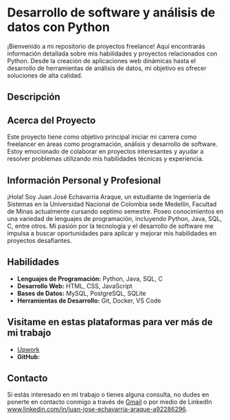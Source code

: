 # Desarrollo de software y análisis de datos con Python

¡Bienvenido a mi repositorio de proyectos freelance! Aquí encontrarás información detallada sobre mis habilidades y proyectos relacionados con Python. Desde la creación de aplicaciones web dinámicas hasta el desarrollo de herramientas de análisis de datos, mi objetivo es ofrecer soluciones de alta calidad.

## Descripción



## Acerca del Proyecto

Este proyecto tiene como objetivo principal iniciar mi carrera como freelancer en áreas como programación, análisis y desarrollo de software. Estoy emocionado de colaborar en proyectos interesantes y ayudar a resolver problemas utilizando mis habilidades técnicas y experiencia.

## Información Personal y Profesional

¡Hola! Soy Juan José Echavarria Araque, un estudiante de Ingeniería de Sistemas en la Universidad Nacional de Colombia sede Medellín, Facultad de Minas actualmente cursando septimo semestre. Poseo conocimientos en una variedad de lenguajes de programación, incluyendo Python, Java, SQL, C, entre otros. Mi pasión por la tecnología y el desarrollo de software me impulsa a buscar oportunidades para aplicar y mejorar mis habilidades en proyectos desafiantes.

## Habilidades

- **Lenguajes de Programación:** Python, Java, SQL, C
- **Desarrollo Web:** HTML, CSS, JavaScript
- **Bases de Datos:** MySQL, PostgreSQL, SQLite
- **Herramientas de Desarrollo:** Git, Docker, VS Code

## Visitame en estas plataformas para ver más de mi trabajo 

- [Upwork](https://www.upwork.com/workwith/juanjosee)
- **GitHub:**

## Contacto

Si estás interesado en mi trabajo o tienes alguna consulta, no dudes en ponerte en contacto conmigo a través de [Gmail](mailto:jechavarriaa@unal.edu.co) o por medio de LinkedIn www.linkedin.com/in/juan-jose-echavarria-araque-a92286296.
